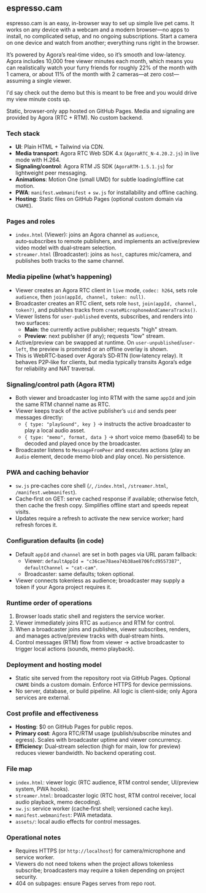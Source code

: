 ﻿## espresso.cam
espresso.cam is an easy, in-browser way to set up simple live pet cams. It works on any device with a webcam and a modern browser—no apps to install, no complicated setup, and no ongoing subscriptions. Start a camera on one device and watch from another; everything runs right in the browser.

It’s powered by Agora’s real‑time video, so it’s smooth and low-latency. Agora includes 10,000 free viewer minutes each month, which means you can realistically watch your furry friends for roughly 22% of the month with 1 camera, or about 11% of the month with 2 cameras—at zero cost—assuming a single viewer.

I'd say check out the demo but this is meant to be free and you would drive my view minute costs up.

Static, browser‑only app hosted on GitHub Pages. Media and signaling are provided by Agora (RTC + RTM). No custom backend.



### Tech stack
- **UI**: Plain HTML + Tailwind via CDN.
- **Media transport**: Agora RTC Web SDK 4.x (`AgoraRTC_N-4.20.2.js`) in live mode with H.264.
- **Signaling/control**: Agora RTM JS SDK (`AgoraRTM-1.5.1.js`) for lightweight peer messaging.
- **Animations**: Motion One (small UMD) for subtle loading/offline cat motion.
- **PWA**: `manifest.webmanifest` + `sw.js` for installability and offline caching.
- **Hosting**: Static files on GitHub Pages (optional custom domain via `CNAME`).

### Pages and roles
- `index.html` (Viewer): joins an Agora channel as `audience`, auto‑subscribes to remote publishers, and implements an active/preview video model with dual‑stream selection.
- `streamer.html` (Broadcaster): joins as `host`, captures mic/camera, and publishes both tracks to the same channel.

### Media pipeline (what’s happening)
- Viewer creates an Agora RTC client in `live` mode, `codec: h264`, sets role `audience`, then `join(appId, channel, token: null)`.
- Broadcaster creates an RTC client, sets role `host`, `join(appId, channel, token?)`, and publishes tracks from `createMicrophoneAndCameraTracks()`.
- Viewer listens for `user-published` events, subscribes, and renders into two surfaces:
  - **Main**: the currently active publisher; requests "high" stream.
  - **Preview**: next publisher (if any); requests "low" stream.
- Active/preview can be swapped at runtime. On `user-unpublished`/`user-left`, the preview is promoted or an offline overlay is shown.
- This is WebRTC‑based over Agora’s SD‑RTN (low‑latency relay). It behaves P2P‑like for clients, but media typically transits Agora’s edge for reliability and NAT traversal.

### Signaling/control path (Agora RTM)
- Both viewer and broadcaster log into RTM with the same `appId` and join the same RTM channel name as RTC.
- Viewer keeps track of the active publisher’s `uid` and sends peer messages directly:
  - `{ type: "playSound", key }` → instructs the active broadcaster to play a local audio asset.
  - `{ type: "memo", format, data }` → short voice memo (base64) to be decoded and played once by the broadcaster.
- Broadcaster listens to `MessageFromPeer` and executes actions (play an `Audio` element, decode memo blob and play once). No persistence.

### PWA and caching behavior
- `sw.js` pre‑caches core shell (`/`, `/index.html`, `/streamer.html`, `/manifest.webmanifest`).
- Cache‑first on GET: serve cached response if available; otherwise fetch, then cache the fresh copy. Simplifies offline start and speeds repeat visits.
- Updates require a refresh to activate the new service worker; hard refresh forces it.

### Configuration defaults (in code)
- Default `appId` and `channel` are set in both pages via URL param fallback:
  - Viewer: `defaultAppId = "c36cae78aea74b38ae8706fcd9557387"`, `defaultChannel = "cat-cam"`.
  - Broadcaster: same defaults; token optional.
- Viewer connects tokenless as audience; broadcaster may supply a token if your Agora project requires it.

### Runtime order of operations
1. Browser loads static shell and registers the service worker.
2. Viewer immediately joins RTC as `audience` and RTM for control.
3. When a broadcaster joins and publishes, viewer subscribes, renders, and manages active/preview tracks with dual‑stream hints.
4. Control messages (RTM) flow from viewer → active broadcaster to trigger local actions (sounds, memo playback).

### Deployment and hosting model
- Static site served from the repository root via GitHub Pages. Optional `CNAME` binds a custom domain. Enforce HTTPS for device permissions.
- No server, database, or build pipeline. All logic is client‑side; only Agora services are external.

### Cost profile and effectiveness
- **Hosting**: $0 on GitHub Pages for public repos.
- **Primary cost**: Agora RTC/RTM usage (publish/subscribe minutes and egress). Scales with broadcaster uptime and viewer concurrency.
- **Efficiency**: Dual‑stream selection (high for main, low for preview) reduces viewer bandwidth. No backend operating cost.

### File map
- `index.html`: viewer logic (RTC audience, RTM control sender, UI/preview system, PWA hooks).
- `streamer.html`: broadcaster logic (RTC host, RTM control receiver, local audio playback, memo decoding).
- `sw.js`: service worker (cache‑first shell; versioned cache key).
- `manifest.webmanifest`: PWA metadata.
- `assets/`: local audio effects for control messages.

### Operational notes
- Requires HTTPS (or `http://localhost`) for camera/microphone and service worker.
- Viewers do not need tokens when the project allows tokenless subscribe; broadcasters may require a token depending on project security.
- 404 on subpages: ensure Pages serves from repo root.



